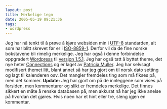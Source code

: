 ```yaml
---
layout: post
title: Merkelige tegn
date: 2005-05-19 09:21:36
tags: 
- wordpress
---
```

Jeg har nå tenkt til å prøve å kjøre websiden min i <a href="http://en.wikipedia.org/wiki/UTF8">UTF-8</a> standarden, alt som har blitt skrevet før er i <a href="http://en.wikipedia.org/wiki/ISO-8859-1">ISO-8859-1</a>. Derfor vil da de fine norske bokstavene bli rimelig merkelige. Jeg har også i denne forbindelse oppgradert <a href="http://www.wordpress.org">Wordpress</a> til <a href="http://wordpress.org/development/2005/05/one-five-one/">versjon 1.5.1</a>. Jeg har også tatt å byttet theme, det nye heter <a href="http://vanillamist.com/blog/?page_id=64">Connections</a> og er laget av <a href="http://www.vanillamist.com/blog/">Patricia Muller</a>. Jeg har selvsagt modifisert themet litt, blant annet så har jeg gjort om til norsk dato setting og lagt til kalenderen osv. Det mangler fremdeles ting som må fikses på, men det kommer. <strong>Update:</strong> Jeg har gjort om på de innleggene som vises på forsiden, men kommentarer og slikt er fremdeles merkelige. Det finnes sikkert en måte å renske databasen på, men akkurat nå har jeg ikke anelse på hvordan det gjøres. Hvis noen har et hint eller tre, sleng igjen en kommentar.
